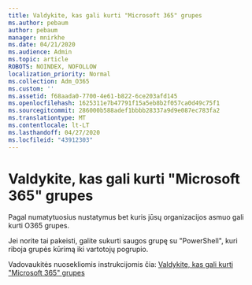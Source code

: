 ```yaml
---
title: Valdykite, kas gali kurti "Microsoft 365" grupes
ms.author: pebaum
author: pebaum
manager: mnirkhe
ms.date: 04/21/2020
ms.audience: Admin
ms.topic: article
ROBOTS: NOINDEX, NOFOLLOW
localization_priority: Normal
ms.collection: Adm_O365
ms.custom: ''
ms.assetid: f68aada0-7700-4e61-b822-6ce203afd145
ms.openlocfilehash: 1625311e7b47791f15a5eb8b2f057ca0d49c75f1
ms.sourcegitcommit: 286000b588adef1bbbb28337a9d9e087ec783fa2
ms.translationtype: MT
ms.contentlocale: lt-LT
ms.lasthandoff: 04/27/2020
ms.locfileid: "43912303"
---
```

# <a name="manage-who-can-create-microsoft-365-groups"></a>Valdykite, kas gali kurti "Microsoft 365" grupes

Pagal numatytuosius nustatymus bet kuris jūsų organizacijos asmuo gali kurti O365 grupes.
  
Jei norite tai pakeisti, galite sukurti saugos grupę su "PowerShell", kuri riboja grupės kūrimą iki vartotojų pogrupio.
  
Vadovaukitės nuosekliomis instrukcijomis čia: [Valdykite, kas gali kurti "Microsoft 365" grupes](https://docs.microsoft.com/office365/admin/create-groups/manage-creation-of-groups)
  

